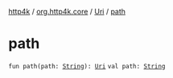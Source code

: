 [http4k](../../index.md) / [org.http4k.core](../index.md) / [Uri](index.md) / [path](./path.md)

# path

`fun path(path: `[`String`](https://kotlinlang.org/api/latest/jvm/stdlib/kotlin/-string/index.html)`): `[`Uri`](index.md)
`val path: `[`String`](https://kotlinlang.org/api/latest/jvm/stdlib/kotlin/-string/index.html)